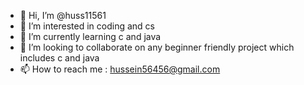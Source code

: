 - 👋 Hi, I’m @huss11561
- 👀 I’m interested in coding and cs
- 🌱 I’m currently learning c and java
- 💞️ I’m looking to collaborate on any beginner friendly project which includes c and java 
- 📫 How to reach me : hussein56456@gmail.com

<!---
huss11561/huss11561 is a ✨ special ✨ repository because its `README.md` (this file) appears on your GitHub profile.
You can click the Preview link to take a look at your changes.
--->
